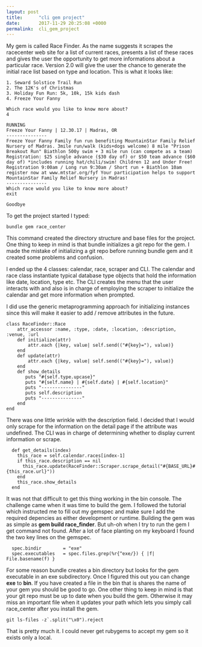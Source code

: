 ```yaml
---
layout: post
title:      "cli gem project"
date:       2017-11-29 20:25:08 +0000
permalink:  cli_gem_project
---
```



My gem is called Race Finder. As the name suggests it scrapes the racecenter web site for a list of current races, presents a list of these races and gives the user the opportunity to get more informations about a particular race. Version 2.0 will give the user the chance to generate the initial race list based on type and location. This is what it looks like:

```
1. Seward Solstice Trail Run
2. The 12K's of Christmas
3. Holiday Fun Run: 5k, 10k, 15k kids dash
4. Freeze Your Fanny

Which race would you like to know more about? 
4

RUNNING
Freeze Your Fanny | 12.30.17 | Madras, OR
---------------
Freeze Your Fanny Family fun run benefiting MountainStar Family Relief Nursery of Madras. 3mile run/walk (kids+dogs welcome) 8 mile "Prison Breakout Run" Biathlon 500y swim + 3 mile run (can compete as a team) Registration: $25 single advance ($30 day of) or $50 team advance ($60 day of) *includes running hat/chili/swim! Children 12 and Under Free! Registration 9:00am / Long run 9:30am / Short run + Biathlon 10am register now at www.mtstar.org/fyf Your participation helps to support MountainStar Family Relief Nursery in Madras!
---------------
Which race would you like to know more about? 
exit

Goodbye
```

To get the project started I typed:

```
bundle gem race_center
```

This command created the directory structure and base files for the project. One thing to keep in mind is that bundle initializes a git repo for the gem. I made the mistake of initializing a git repo before running bundle gem and it created some problems and confusion.

I ended up the 4 classes: calendar, race, scraper and CLI. The calendar and race class instantiate typical database type objects that hold the information like date, location, type etc. The CLI creates the menu that the user interacts with and also is in charge of employing the scraper to initialize the calendar and get more information when prompted. 

I did use the generic metaprogramming approach for initializing instances since this will make it easier to add / remove attributes in the future.

```
class RaceFinder::Race
    attr_accessor :name, :type, :date, :location, :description, :venue, :url
    def initialize(attr)
        attr.each {|key, value| self.send(("#{key}="), value)}
    end
    def update(attr)
        attr.each {|key, value| self.send(("#{key}="), value)}
    end
    def show_details
       puts "#{self.type.upcase}"
       puts "#{self.name} | #{self.date} | #{self.location}"
       puts "---------------"
       puts self.description
       puts "---------------"
    end
end
```

There was one little wrinkle with the description field. I decided that I would only scrape for the information on the detail page if the attribute was undefined. The CLI was in charge of determining whether to display current information or scrape.

```
  def get_details(index)
    this_race = self.calendar.races[index-1]
    if this_race.description == nil
      this_race.update(RaceFinder::Scraper.scrape_detail("#{BASE_URL}#{this_race.url}"))
    end
    this_race.show_details
  end
```

It was not that difficult to get this thing working in the bin console. The challenge came when it was time to build the gem.
I followed the tutorial which instructed me to fill out my gemspec and make sure I add the required depencies as either development or runtime. Building the gem was as simple as **gem build race_finder**. But uh-oh when I try to run the gem I get command not found. After a lot of face planting on my keyboard I found the two key lines on the gemspec.

```
  spec.bindir        = "exe"
  spec.executables   = spec.files.grep(%r{^exe/}) { |f| File.basename(f) }
```

For some reason bundle creates a bin directory but looks for the gem executable in an exe subdirectory. Once I figured this out you can change **exe** to **bin**. If you have created a file in the bin that is shares the name of your gem you should be good to go. One other thing to keep in mind is that your git repo must be up to date when you build the gem. Otherwise it may miss an important file when it updates your path which lets you simply call race_center after you install the gem.

```
git ls-files -z`.split("\x0").reject
```

That is pretty much it. I could never get rubygems to accept my gem so it exists only a local.
